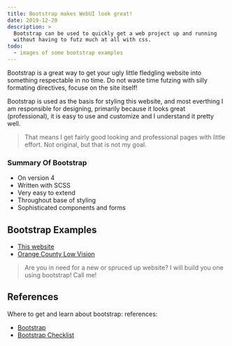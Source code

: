 ```yaml
---
title: Bootstrap makes WebUI look great!
date: 2019-12-20
description: >
  Bootstrap can be used to quickly get a web project up and running
  without having to futz much at all with css.
todo:
  - images of some bootstrap examples
---
```


Bootstrap is a great way to get your ugly little fledgling website
into something respectable in no time. Do not waste time futzing with
silly formating directives, focuse on the site itself!
<!--more-->

Bootstrap is used as the basis for styling this website, and most everthing I
am responsible for designing, primarily because it looks great (professional),
it is easy to use and customize and I understand it pretty well.

> That means I get fairly good looking and professional pages with little
> effort. Not original, but that is not my goal.

### Summary Of Bootstrap

- On version 4
- Written with SCSS
- Very easy to extend
- Throughout base of styling
- Sophisticated components and forms

## Bootstrap Examples

- [This website](http://rustyeddy.com)
- [Orange County Low Vision](http://oclowvision.com)

> Are you in need for a new or spruced up website? I will build you
> one using bootstrap!  Call me!

## References

Where to get and learn about bootstrap:
references:
  - [Bootstrap](http://getbootstrap.com)
  - [Bootstrap Checklist](https://hackerthemes.com/bootstrap-cheatsheet/)

